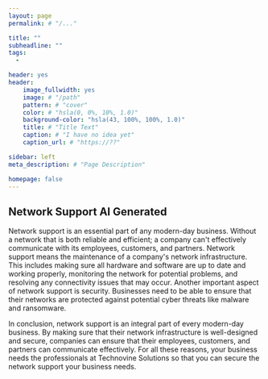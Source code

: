 ```yaml
---
layout: page
permalink: # "/..."

title: ""
subheadline: ""
tags:
  - 

header: yes
header:
    image_fullwidth: yes
    image: # "/path"
    pattern: # "cover"
    color: # "hsla(0, 0%, 10%, 1.0)"
    background-color: "hsla(43, 100%, 100%, 1.0)"
    title: # "Title Text"
    caption: # "I have no idea yet"
    caption_url: # "https://??"

sidebar: left
meta_description: # "Page Description"

homepage: false
---
```


## Network Support AI Generated

Network support is an essential part of any modern-day business. Without a network that is both reliable and efficient; a company can't effectively communicate with its employees, customers, and partners. Network support means the maintenance of a company's network infrastructure. This includes making sure all hardware and software are up to date and working properly, monitoring the network for potential problems, and resolving any connectivity issues that may occur. Another important aspect of network support is security. Businesses need to be able to ensure that their networks are protected against potential cyber threats like malware and ransomware.  

In conclusion, network support is an integral part of every modern-day business. By making sure that their network infrastructure is well-designed and secure, companies can ensure that their employees, customers, and partners can communicate effectively. For all these reasons, your business needs the professionals at Technovine Solutions so that you can secure the network support your business needs.


